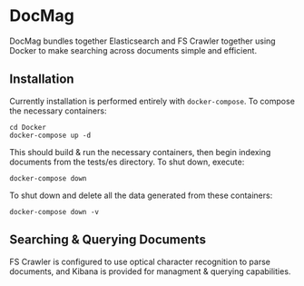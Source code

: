 # DocMag

DocMag bundles together Elasticsearch and FS Crawler together using Docker
to make searching across documents simple and efficient.


## Installation

Currently installation is performed entirely with `docker-compose`. To compose
the necessary containers:

    cd Docker
    docker-compose up -d

This should build & run the necessary containers, then begin indexing documents
from the tests/es directory. To shut down, execute:

    docker-compose down

To shut down and delete all the data generated from these containers:

    docker-compose down -v


## Searching & Querying Documents

FS Crawler is configured to use optical character recognition to parse documents,
and Kibana is provided for managment & querying capabilities.